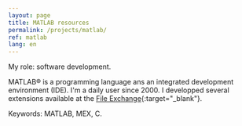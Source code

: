 ```yaml
---
layout: page
title: MATLAB resources
permalink: /projects/matlab/
ref: matlab
lang: en
---
```


My role: software development.

MATLAB&reg; is a programming language ans an integrated development environment (IDE). I'm a daily user since 2000. I developped several extensions available at the [File Exchange](https://fr.mathworks.com/matlabcentral/profile/authors/492531-jerome-briot?utf8=%E2%9C%93&detail2=&detail=fileexchange){:target="_blank"}.

Keywords: MATLAB, MEX, C.